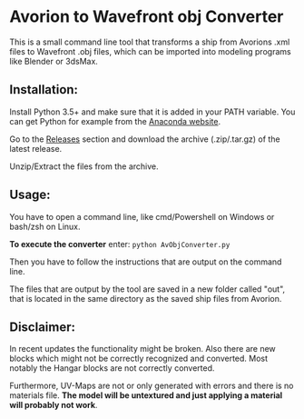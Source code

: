 # Avorion to Wavefront obj Converter

This is a small command line tool that transforms a ship from Avorions .xml files to Wavefront .obj files, which can be imported into modeling programs like Blender or 3dsMax.

## Installation:
Install Python 3.5+ and make sure that it is added in your PATH variable. You can get Python for example from the [Anaconda website](https://www.anaconda.com/download/).

Go to the [Releases](https://github.com/tretum/Avorion-Obj-Converter/releases) section and download the archive (.zip/.tar.gz) of the latest release.

Unzip/Extract the files from the archive.

## Usage:
You have to open a command line, like cmd/Powershell on Windows or bash/zsh on Linux.

**To execute the converter** enter: `python AvObjConverter.py`

Then you have to follow the instructions that are output on the command line.

The files that are output by the tool are saved in a new folder called "out", that is located in the same directory as the saved ship files from Avorion.

## Disclaimer:
In recent updates the functionality might be broken. Also there are new blocks which might not be  correctly recognized and converted.
Most notably the Hangar blocks are not correctly converted.

Furthermore, UV-Maps are not or only generated with errors and there is no materials file. **The model will be untextured and just applying a material will probably not work**.
